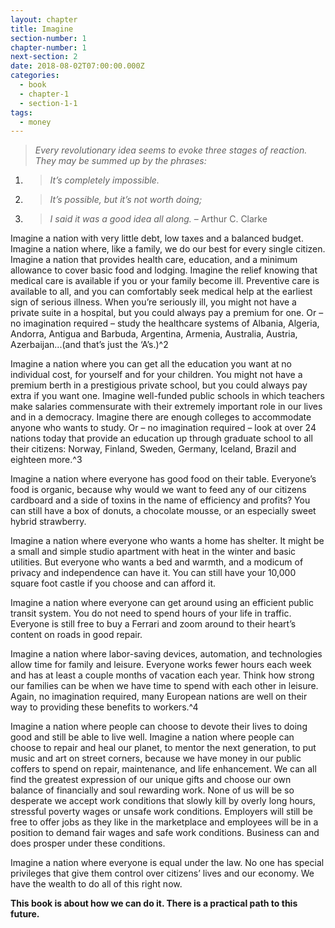 ```yaml
---
layout: chapter
title: Imagine
section-number: 1
chapter-number: 1
next-section: 2
date: 2018-08-02T07:00:00.000Z
categories:
  - book
  - chapter-1
  - section-1-1
tags:
  - money
---
```

> _Every revolutionary idea seems to evoke three stages of reaction. They may
> be summed up by the phrases:_

1. > _It’s completely impossible._
2. > _It’s possible, but it’s not worth doing;_
3. > _I said it was a good idea all along._
– Arthur C. Clarke

Imagine a nation with very little debt, low taxes and a balanced
budget. Imagine a nation where, like a family, we do our best for
every single citizen. Imagine a nation that provides health care,
education, and a minimum allowance to cover basic food and
lodging. Imagine the relief knowing that medical care is available
if you or your family become ill. Preventive care is available to
all, and you can comfortably seek medical help at the earliest sign
of serious illness. When you’re seriously ill, you might not have a
private suite in a hospital, but you could always pay a premium for
one. Or – no imagination required – study the healthcare systems of
Albania, Algeria, Andorra, Antigua and Barbuda, Argentina, Armenia,
Australia, Austria, Azerbaijan...(and that’s just the ‘A’s.)^2

Imagine a nation where you can get all the education you want at
no individual cost, for yourself and for your children. You might not
have a premium berth in a prestigious private school, but you could
always pay extra if you want one. Imagine well-funded public schools
in which teachers make salaries commensurate with their extremely
important role in our lives and in a democracy. Imagine there are
enough colleges to accommodate anyone who wants to study. Or –
no imagination required – look at over 24 nations today that provide
an education up through graduate school to all their citizens: Norway,
Finland, Sweden, Germany, Iceland, Brazil and eighteen more.^3


Imagine a nation where everyone has good food on their table.
Everyone’s food is organic, because why would we want to feed any of
our citizens cardboard and a side of toxins in the name of efficiency
and profits? You can still have a box of donuts, a chocolate mousse, or
an especially sweet hybrid strawberry.

Imagine a nation where everyone who wants a home has shelter. It
might be a small and simple studio apartment with heat in the winter
and basic utilities. But everyone who wants a bed and warmth, and a
modicum of privacy and independence can have it. You can still have
your 10,000 square foot castle if you choose and can afford it.

Imagine a nation where everyone can get around using an efficient
public transit system. You do not need to spend hours of your life in
traffic. Everyone is still free to buy a Ferrari and zoom around to their
heart’s content on roads in good repair.

Imagine a nation where labor-saving devices, automation, and
technologies allow time for family and leisure. Everyone works fewer
hours each week and has at least a couple months of vacation each
year. Think how strong our families can be when we have time to
spend with each other in leisure. Again, no imagination required,
many European nations are well on their way to providing these
benefits to workers.^4

Imagine a nation where people can choose to devote their lives to
doing good and still be able to live well. Imagine a nation where
people can choose to repair and heal our planet, to mentor the next
generation, to put music and art on street corners, because we have
money in our public coffers to spend on repair, maintenance, and life
enhancement. We can all find the greatest expression of our unique
gifts and choose our own balance of financially and soul rewarding
work. None of us will be so desperate we accept work conditions that
slowly kill by overly long hours, stressful poverty wages or unsafe
work conditions. Employers will still be free to offer jobs as they like
in the marketplace and employees will be in a position to demand fair
wages and safe work conditions. Business can and does prosper under
these conditions.


Imagine a nation where everyone is equal under the law. No one has
special privileges that give them control over citizens’ lives and our
economy. We have the wealth to do all of this right now.

**This book is about how we can do it. There is a practical path to
this future.**
